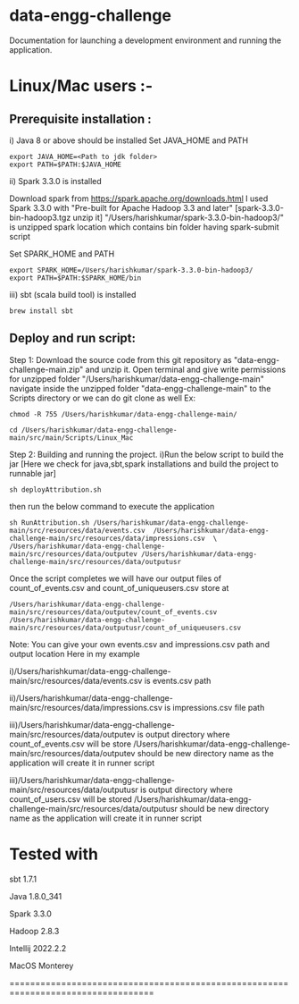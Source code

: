 # data-engg-challenge
Documentation for launching a development environment and running the application.

# Linux/Mac users :-
## Prerequisite installation :
i) Java 8 or above should be installed
Set JAVA_HOME and PATH 
```
export JAVA_HOME=<Path to jdk folder>
export PATH=$PATH:$JAVA_HOME
```

ii) Spark 3.3.0 is installed

Download spark from https://spark.apache.org/downloads.html
I used Spark 3.3.0 with "Pre-built for Apache Hadoop 3.3 and later" [spark-3.3.0-bin-hadoop3.tgz unzip it]
"/Users/harishkumar/spark-3.3.0-bin-hadoop3/" is unzipped spark location which contains bin folder having spark-submit script

Set SPARK_HOME and PATH
```
export SPARK_HOME=/Users/harishkumar/spark-3.3.0-bin-hadoop3/
export PATH=$PATH:$SPARK_HOME/bin
```

iii) sbt (scala build tool) is installed
```
brew install sbt
```

## Deploy and run script:

Step 1: Download the source code from this git repository as "data-engg-challenge-main.zip" and unzip it.
Open terminal and give write permissions for unzipped folder "/Users/harishkumar/data-engg-challenge-main" 
navigate inside the unzipped folder "data-engg-challenge-main" to the Scripts directory 
or
we can do git clone as well
Ex:
```
chmod -R 755 /Users/harishkumar/data-engg-challenge-main/

cd /Users/harishkumar/data-engg-challenge-main/src/main/Scripts/Linux_Mac
```

Step 2: Building and running the project.
i)Run the below script to build the jar [Here we check for java,sbt,spark installations and build the project to runnable jar]
```
sh deployAttribution.sh
```

then run the below command to execute the application
```
sh RunAttribution.sh /Users/harishkumar/data-engg-challenge-main/src/resources/data/events.csv  /Users/harishkumar/data-engg-challenge-main/src/resources/data/impressions.csv  \
/Users/harishkumar/data-engg-challenge-main/src/resources/data/outputev /Users/harishkumar/data-engg-challenge-main/src/resources/data/outputusr
```

Once the script completes we will have our output files of count_of_events.csv and count_of_uniqueusers.csv store at
```
/Users/harishkumar/data-engg-challenge-main/src/resources/data/outputev/count_of_events.csv 
/Users/harishkumar/data-engg-challenge-main/src/resources/data/outputusr/count_of_uniqueusers.csv
```

Note: You can give your own events.csv and impressions.csv path and output location
Here in my example 

i)/Users/harishkumar/data-engg-challenge-main/src/resources/data/events.csv  is events.csv path

ii)/Users/harishkumar/data-engg-challenge-main/src/resources/data/impressions.csv is impressions.csv file path

iii)/Users/harishkumar/data-engg-challenge-main/src/resources/data/outputev  is output directory where count_of_events.csv will be store
/Users/harishkumar/data-engg-challenge-main/src/resources/data/outputev should be new directory name as the application will create it in runner script

iii)/Users/harishkumar/data-engg-challenge-main/src/resources/data/outputusr is output directory where count_of_users.csv will be stored
/Users/harishkumar/data-engg-challenge-main/src/resources/data/outputusr should be new directory name as the application will create it in runner script

# Tested with 
sbt 1.7.1

Java 1.8.0_341

Spark 3.3.0

Hadoop 2.8.3

Intellij 2022.2.2

MacOS Monterey

==================================================================================
